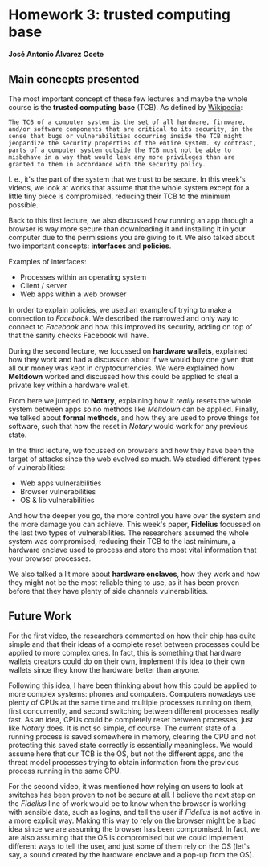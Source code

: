 # Homework 3: trusted computing base
**José Antonio Álvarez Ocete**

## Main concepts presented

The most important concept of these few lectures and maybe the whole course is the **trusted computing base** (TCB). As defined by [Wikipedia](https://en.wikipedia.org/wiki/Trusted_computing_base):

`
The TCB of a computer system is the set of all hardware, firmware, and/or software components that are critical to its security, in the sense that bugs or vulnerabilities occurring inside the TCB might jeopardize the security properties of the entire system. By contrast, parts of a computer system outside the TCB must not be able to misbehave in a way that would leak any more privileges than are granted to them in accordance with the security policy.
`

I. e., it's the part of the system that we trust to be secure. In this week's videos, we look at works that assume that the whole system except for a little tiny piece is compromised, reducing their TCB to the minimum possible.

Back to this first lecture, we also discussed how running an app through a browser is way more secure than downloading it and installing it in your computer due to the permissions you are giving to it. We also talked about two important concepts: **interfaces** and **policies**.

Examples of interfaces:
- Processes within an operating system
- Client / server
- Web apps within a web browser

In order to explain policies, we used an example of trying to make a connection to *Facebook*. We described the narrowed and only way to connect to *Facebook* and how this improved its security, adding on top of that the sanity checks Facebook will have.

During the second lecture, we focussed on **hardware wallets**, explained how they work and had a discussion about if we would buy one given that all our money was kept in cryptocurrencies. We were explained how **Meltdown** worked and discussed how this could be applied to steal a private key within a hardware wallet.

From here we jumped to **Notary**, explaining how it *really* resets the whole system between apps so no methods like *Meltdown* can be applied. Finally, we talked about **formal methods**, and how they are used to prove things for software, such that how the reset in *Notary* would work for any previous state.

In the third lecture, we focussed on browsers and how they have been the target of attacks since the web evolved so much. We studied different types of vulnerabilities:

- Web apps vulnerabilities
- Browser vulnerabilities
- OS & lib vulnerabilities

And how the deeper you go, the more control you have over the system and the more damage you can achieve. This week's paper, **Fidelius** focussed on the last two types of vulnerabilities. The researchers assumed the whole system was compromised, reducing their TCB to the last minimum, a hardware enclave used to process and store the most vital information that your browser processes.

We also talked a lit more about **hardware enclaves**, how they work and how they might not be the most reliable thing to use, as it has been proven before that they have plenty of side channels vulnerabilities.

## Future Work

For the first video, the researchers commented on how their chip has quite simple and that their ideas of a complete reset between processes could be applied to more complex ones. In fact, this is something that hardware wallets creators could do on their own, implement this idea to their own wallets since they know the hardware better than anyone.

Following this idea, I have been thinking about how this could be applied to more complex systems: phones and computers. Computers nowadays use plenty of CPUs at the same time and multiple processes running on them, first concurrently, and second switching between different processes really fast. As an idea, CPUs could be completely reset between processes, just like *Notary* does. It is not so simple, of course. The current state of a running process is saved somewhere in memory, clearing the CPU and not protecting this saved state correctly is essentially meaningless. We would assume here that our TCB is the OS, but not the different apps, and the threat model processes trying to obtain information from the previous process running in the same CPU.

For the second video, it was mentioned how relying on users to look at switches has been proven to not be secure at all. I believe the next step on the *Fidelius* line of work would be to know when the browser is working with sensible data, such as logins, and tell the user if *Fidelius* is not active in a more explicit way. Making this way to rely on the browser might be a bad idea since we are assuming the browser has been compromised. In fact, we are also assuming that the OS is compromised but we could implement different ways to tell the user, and just some of them rely on the OS (let's say, a sound created by the hardware enclave and a pop-up from the OS).
